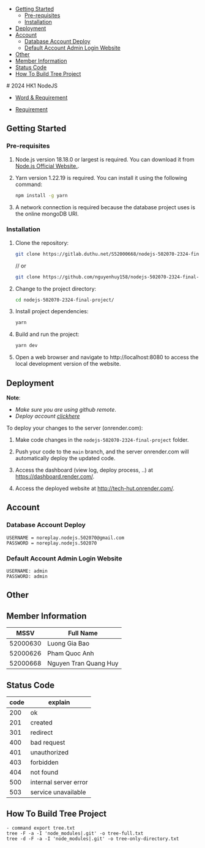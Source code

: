 <!-- vscode-markdown-toc -->
* [Getting Started](#GettingStarted)
	* [Pre-requisites](#Pre-requisites)
	* [Installation](#Installation)
* [Deployment](#Deployment)
* [Account](#Account)
	* [Database Account Deploy](#DatabaseAccountDeploy)
	* [Default Account Admin Login Website](#DefaultAccountAdminLoginWebsite)
* [Other](#Other)
* [Member Information](#MemberInformation)
* [Status Code](#StatusCode)
* [How To Build Tree Project](#HowToBuildTreeProject)

<!-- vscode-markdown-toc-config
	numbering=false
	autoSave=true
	/vscode-markdown-toc-config -->
<!-- /vscode-markdown-toc --># 2024 HK1 NodeJS

-   [Word & Requirement](https://docs.google.com/document/d/18qz7kYLfw5KGSXSY8gE0WBfDcJHhPkkWN8lmfBqbEag/edit#heading=h.us8o10oowfcd)

-   [Requirement](https://docs.google.com/document/d/13biAcC49Pkg3FuyOmL-IW5c5hTNQRvzO/edit)

## <a name='GettingStarted'></a>Getting Started

### <a name='Pre-requisites'></a>Pre-requisites

1. Node.js version 18.18.0 or largest is required. You can download it from [Node.js Official Website.](https://nodejs.org/en/).

2. Yarn version 1.22.19 is required. You can install it using the following command:

    ```bash
    npm install -g yarn
    ```

3. A network connection is required because the database project uses is the online mongoDB URI.

### <a name='Installation'></a>Installation

1. Clone the repository:
    ```bash
    git clone https://gitlab.duthu.net/S52000668/nodejs-502070-2324-final-project
    ```
    // or
    ```bash
    git clone https://github.com/nguyenhuy158/nodejs-502070-2324-final-project
    ```
2. Change to the project directory:
    ```bash
    cd nodejs-502070-2324-final-project/
    ```
3. Install project dependencies:
    ```bash
    yarn
    ```
4. Build and run the project:
    ```bash
    yarn dev
    ```
5. Open a web browser and navigate to http://localhost:8080 to access the local development version of the website.

## <a name='Deployment'></a>Deployment

**Note**:

-   _Make sure you are using github remote_.
-   _Deploy account [clickhere](#databaseaccountdeploy)_

To deploy your changes to the server (onrender.com):

1. Make code changes in the `nodejs-502070-2324-final-project` folder.

2. Push your code to the `main` branch, and the server onrender.com will automatically deploy the updated code.

3. Access the dashboard (view log, deploy process, ..) at https://dashboard.render.com/.

4. Access the deployed website at http://tech-hut.onrender.com/.

## <a name='Account'></a>Account

### <a name='DatabaseAccountDeploy'></a>Database Account Deploy

```
USERNAME = noreplay.nodejs.502070@gmail.com
PASSWORD = noreplay.nodejs.502070
```

### <a name='DefaultAccountAdminLoginWebsite'></a>Default Account Admin Login Website

```
USERNAME: admin
PASSWORD: admin
```

## <a name='Other'></a>Other

## <a name='MemberInformation'></a>Member Information

| MSSV     | Full Name             |
| -------- | --------------------- |
| 52000630 | Luong Gia Bao         |
| 52000626 | Pham Quoc Anh         |
| 52000668 | Nguyen Tran Quang Huy |

## <a name='StatusCode'></a>Status Code

| code | explain               |
| ---- | --------------------- |
| 200  | ok                    |
| 201  | created               |
| 301  | redirect              |
| 400  | bad request           |
| 401  | unauthorized          |
| 403  | forbidden             |
| 404  | not found             |
| 500  | internal server error |
| 503  | service unavailable   |

## <a name='HowToBuildTreeProject'></a>How To Build Tree Project

```
- command export tree.txt
tree -F -a -I 'node_modules|.git' -o tree-full.txt
tree -d -F -a -I 'node_modules|.git' -o tree-only-directory.txt
```
